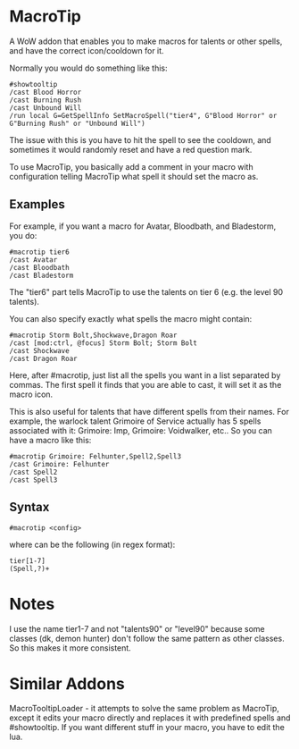 MacroTip
========

A WoW addon that enables you to make macros for talents or other spells, and have
the correct icon/cooldown for it.

Normally you would do something like this:

    #showtooltip
    /cast Blood Horror
    /cast Burning Rush
    /cast Unbound Will
    /run local G=GetSpellInfo SetMacroSpell("tier4", G"Blood Horror" or G"Burning Rush" or "Unbound Will")

The issue with this is you have to hit the spell to see the cooldown, and sometimes it would randomly reset and have a red question mark.

To use MacroTip, you basically add a comment in your macro with configuration telling MacroTip what spell it should set the macro as.

## Examples

For example, if you want a macro for Avatar, Bloodbath, and Bladestorm, you do:

    #macrotip tier6
    /cast Avatar
    /cast Bloodbath
    /cast Bladestorm

The "tier6" part tells MacroTip to use the talents on tier 6 (e.g. the level 90 talents).

You can also specify exactly what spells the macro might contain:

    #macrotip Storm Bolt,Shockwave,Dragon Roar
    /cast [mod:ctrl, @focus] Storm Bolt; Storm Bolt
    /cast Shockwave
    /cast Dragon Roar

Here, after #macrotip, just list all the spells you want in a list separated by commas. The first spell it finds that you are able to cast, it will set it as the macro icon.

This is also useful for talents that have different spells from their names. For example, the warlock talent Grimoire of Service actually has 5 spells associated with it: Grimoire: Imp, Grimoire: Voidwalker, etc.. So you can have a macro like this:

    #macrotip Grimoire: Felhunter,Spell2,Spell3
    /cast Grimoire: Felhunter
    /cast Spell2
    /cast Spell3

## Syntax

    #macrotip <config>

where <config> can be the following (in regex format):

    tier[1-7]
    (Spell,?)+

# Notes

I use the name tier1-7 and not "talents90" or "level90" because some classes (dk, demon hunter) don't follow the same pattern as other classes. So this makes it more consistent.

# Similar Addons

MacroTooltipLoader - it attempts to solve the same problem as MacroTip, except it edits your macro directly and replaces it with predefined spells and #showtooltip. If you want different stuff in your macro, you have to edit the lua.
